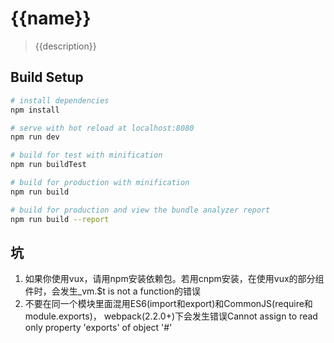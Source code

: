 # {{name}}

> {{description}}

## Build Setup

``` bash
# install dependencies
npm install

# serve with hot reload at localhost:8080
npm run dev

# build for test with minification
npm run buildTest

# build for production with minification
npm run build

# build for production and view the bundle analyzer report
npm run build --report
```

## 坑
1. 如果你使用vux，请用npm安装依赖包。若用cnpm安装，在使用vux的部分组件时，会发生_vm.$t is not a function的错误
2. 不要在同一个模块里面混用ES6(import和export)和CommonJS(require和module.exports)，
webpack(2.2.0+)下会发生错误Cannot assign to read only property 'exports' of object '#<Object>'

